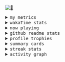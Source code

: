 [![🐙](https://hits.seeyoufarm.com/api/count/incr/badge.svg?url=https%3A%2F%2Fgithub.com%2Fktnkk%2Fhit-counter&count_bg=%23070707&title_bg=%23070707&icon=&icon_color=%23E7E7E7&title=visitors&edge_flat=true)](https://hits.seeyoufarm.com)

<details>
  <summary> <samp>my metrics</samp></summary>
  
  <br>
  
 ![🐳](https://github.com/kkhys/kkhys/blob/main/github-metrics.svg)
  
  ***
</details>

<details>
  <summary> <samp>wakaTime stats</samp></summary>
  
  <br>
  
<!--START_SECTION:waka-->
![Code Time](http://img.shields.io/badge/Code%20Time-2%2C288%20hrs%2025%20mins-blue)

**🐱 My GitHub Data** 

> 📦 5.0 MB Used in GitHub's Storage 
 > 
> 🏆 42 Contributions in the Year 2024
 > 
> 💼 Opted to Hire
 > 
> 📜 9 Public Repositories 
 > 
> 🔑 23 Private Repositories 
 > 
**I'm an Early 🐤** 

```text
🌞 Morning                4674 commits        █████████░░░░░░░░░░░░░░░░   36.83 % 
🌆 Daytime                2667 commits        █████░░░░░░░░░░░░░░░░░░░░   21.01 % 
🌃 Evening                4022 commits        ████████░░░░░░░░░░░░░░░░░   31.69 % 
🌙 Night                  1329 commits        ███░░░░░░░░░░░░░░░░░░░░░░   10.47 % 
```
📅 **I'm Most Productive on Monday** 

```text
Monday                   2006 commits        ████░░░░░░░░░░░░░░░░░░░░░   15.81 % 
Tuesday                  1897 commits        ████░░░░░░░░░░░░░░░░░░░░░   14.95 % 
Wednesday                1819 commits        ████░░░░░░░░░░░░░░░░░░░░░   14.33 % 
Thursday                 1820 commits        ████░░░░░░░░░░░░░░░░░░░░░   14.34 % 
Friday                   1794 commits        ████░░░░░░░░░░░░░░░░░░░░░   14.13 % 
Saturday                 1669 commits        ███░░░░░░░░░░░░░░░░░░░░░░   13.15 % 
Sunday                   1687 commits        ███░░░░░░░░░░░░░░░░░░░░░░   13.29 % 
```


📊 **This Week I Spent My Time On** 

```text
🕑︎ Time Zone: Asia/Tokyo

💬 Programming Languages: 
Other                    33 hrs 52 mins      ██████████████████░░░░░░░   70.83 % 
TypeScript               8 hrs 50 mins       █████░░░░░░░░░░░░░░░░░░░░   18.48 % 
JSON                     1 hr 53 mins        █░░░░░░░░░░░░░░░░░░░░░░░░   03.97 % 
MDX                      1 hr 17 mins        █░░░░░░░░░░░░░░░░░░░░░░░░   02.70 % 
textmate                 32 mins             ░░░░░░░░░░░░░░░░░░░░░░░░░   01.14 % 

🔥 Editors: 
Chrome                   33 hrs 52 mins      ██████████████████░░░░░░░   70.83 % 
WebStorm                 13 hrs 44 mins      ███████░░░░░░░░░░░░░░░░░░   28.75 % 
IntelliJ                 11 mins             ░░░░░░░░░░░░░░░░░░░░░░░░░   00.42 % 

💻 Operating System: 
Mac                      47 hrs 48 mins      █████████████████████████   100.00 % 
```


 Last Updated on 2024/01/02 18:36:16 UTC
<!--END_SECTION:waka-->
  
  ***
</details>


<details>
  <summary> <samp>now playing</samp></summary>
  
  <br>
 
 [![🐟](https://spotify-github-profile.vercel.app/api/view?uid=31ryofms4dnv7mrohhepo4c4zgqu&cover_image=true&theme=default&show_offline=false&background_color=121212&bar_color=53b14f&bar_color_cover=false)](https://open.spotify.com/user/31ryofms4dnv7mrohhepo4c4zgqu)
  
  ***
</details>

<details>
  <summary> <samp>github readme stats</samp></summary>
  
  <br>
  
 <p align="left"> 
  <img alt="🐠" src="https://github-readme-stats.vercel.app/api?username=kkhys&count_private=true&show_icons=true&theme=dark&include_all_commits=true" />
  <img alt="🐟" src="https://github-readme-stats.vercel.app/api/top-langs/?username=kkhys&layout=compact&theme=dark&langs_count=10&hide=HTML,CSS,SCSS" />
</p>
  
  ***
</details>

<details>
  <summary> <samp>profile trophies</samp></summary>
  
  <br>
  
  [![🐬](https://github-profile-trophy.vercel.app/?username=kkhys&rank=SECRET,SSS,SS,S,AAA,AA,A&theme=darkhub&row=1&margin-w=10&no-bg=true)](https://github.com/ryo-ma/github-profile-trophy)
  
  ***
</details>

<details>
  <summary> <samp>summary cards</samp></summary>
  
  <br>
  
  ![🐋](https://github-profile-summary-cards.vercel.app/api/cards/profile-details?username=kkhys&theme=github_dark)
  ![🦑](https://github-profile-summary-cards.vercel.app/api/cards/repos-per-language?username=kkhys&theme=github_dark)
  ![🦭](https://github-profile-summary-cards.vercel.app/api/cards/most-commit-language?username=kkhys&theme=github_dark)
  ![🦀](https://github-profile-summary-cards.vercel.app/api/cards/stats?username=kkhys&theme=github_dark)
  ![🦈](https://github-profile-summary-cards.vercel.app/api/cards/productive-time?username=kkhys&theme=github_dark)
  
  ***
</details>

<details>
  <summary> <samp>streak stats</samp></summary>
  
  <br>
  
  [![🐠](http://github-readme-streak-stats.herokuapp.com?user=kkhys&theme=dark)](https://git.io/streak-stats)
  
  ***
</details>

<details>
  <summary> <samp>activity graph</samp></summary>
  
  <br>
  
  [![🐡](https://github-readme-activity-graph.vercel.app/graph?username=kkhys&theme=xcode)](https://github.com/ashutosh00710/github-readme-activity-graph)
  
  ***
</details>
